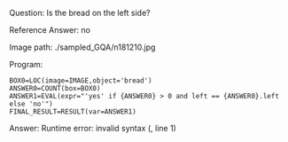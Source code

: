 Question: Is the bread on the left side?

Reference Answer: no

Image path: ./sampled_GQA/n181210.jpg

Program:

```
BOX0=LOC(image=IMAGE,object='bread')
ANSWER0=COUNT(box=BOX0)
ANSWER1=EVAL(expr="'yes' if {ANSWER0} > 0 and left == {ANSWER0}.left else 'no'")
FINAL_RESULT=RESULT(var=ANSWER1)
```
Answer: Runtime error: invalid syntax (<string>, line 1)


